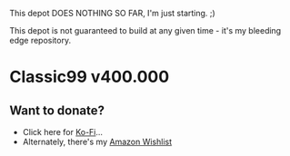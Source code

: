 This depot DOES NOTHING SO FAR, I'm just starting. ;)

This depot is not guaranteed to build at any given time - it's my bleeding edge repository.

Classic99 v400.000
==================

Want to donate?
---------------

- Click here for [Ko-Fi](https://ko-fi.com/tursilion)...
- Alternately, there's my [Amazon Wishlist](http://www.amazon.com/gp/registry/2AFCOAM5DD1L6/ref=cm_aya_wl/103-5991996-6483001)

